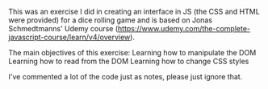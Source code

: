 This was an exercise I did in creating an interface in JS (the CSS and HTML were provided) for a dice rolling game and is based on Jonas Schmedtmanns' Udemy course (https://www.udemy.com/the-complete-javascript-course/learn/v4/overview).

The main objectives of this exercise:
Learning how to manipulate the DOM
Learning how to read from the DOM
Learning how to change CSS styles

I've commented a lot of the code just as notes, please just ignore that.
